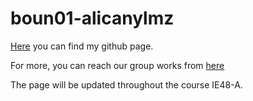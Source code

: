 # boun01-alicanylmz

[Here](https://pjournal.github.io/boun01-alicanylmz/) you can find my github page.

For more, you can reach our group works from [here](https://pjournal.github.io/boun01g-biktik-r-tik/)

The page will be updated throughout the course IE48-A. 

